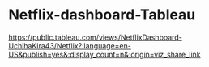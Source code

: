 # Netflix-dashboard-Tableau
https://public.tableau.com/views/NetflixDashboard-UchihaKira43/Netflix?:language=en-US&publish=yes&:display_count=n&:origin=viz_share_link
